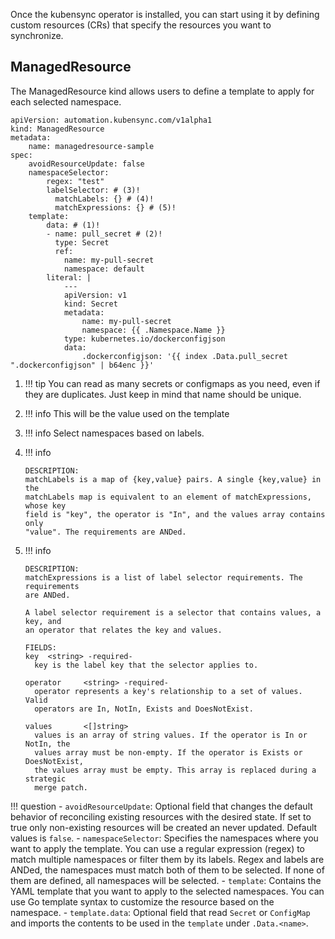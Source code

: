 
Once the kubensync operator is installed, you can start using it by defining custom resources (CRs) that specify the resources you want to synchronize.

## ManagedResource

The ManagedResource kind allows users to define a template to apply for each selected namespace. 

``` { .yaml }
apiVersion: automation.kubensync.com/v1alpha1
kind: ManagedResource
metadata:
    name: managedresource-sample
spec:
    avoidResourceUpdate: false
    namespaceSelector:
        regex: "test"
        labelSelector: # (3)!
          matchLabels: {} # (4)!
          matchExpressions: {} # (5)!
    template:
        data: # (1)!
        - name: pull_secret # (2)!
          type: Secret
          ref:
            name: my-pull-secret
            namespace: default
        literal: |
            ---
            apiVersion: v1
            kind: Secret
            metadata:
                name: my-pull-secret
                namespace: {{ .Namespace.Name }}
            type: kubernetes.io/dockerconfigjson
            data:
                .dockerconfigjson: '{{ index .Data.pull_secret ".dockerconfigjson" | b64enc }}'
```

1.  !!! tip 
    You can read as many secrets or configmaps as you need, even if they are duplicates. Just keep in mind that name should be unique.

2.  !!! info 
    This will be the value used on the template

3. !!! info
   Select namespaces based on labels.

4. !!! info
   ```
   DESCRIPTION:
   matchLabels is a map of {key,value} pairs. A single {key,value} in the
   matchLabels map is equivalent to an element of matchExpressions, whose key
   field is "key", the operator is "In", and the values array contains only
   "value". The requirements are ANDed.
   ```

5. !!! info
   ```
   DESCRIPTION:
   matchExpressions is a list of label selector requirements. The requirements
   are ANDed.

   A label selector requirement is a selector that contains values, a key, and
   an operator that relates the key and values.

   FIELDS:
   key  <string> -required-
     key is the label key that the selector applies to.

   operator     <string> -required-
     operator represents a key's relationship to a set of values. Valid
     operators are In, NotIn, Exists and DoesNotExist.

   values       <[]string>
     values is an array of string values. If the operator is In or NotIn, the
     values array must be non-empty. If the operator is Exists or DoesNotExist,
     the values array must be empty. This array is replaced during a strategic
     merge patch.
   ```

!!! question 
    - `avoidResourceUpdate`: Optional field that changes the default behavior of reconciling existing resources with the desired state. If set to true only non-existing resources will be created an never updated. Default values is `false`.
    - `namespaceSelector`: Specifies the namespaces where you want to apply the template. You can use a regular expression (regex) to match multiple namespaces or filter them by its labels. Regex and labels are ANDed, the namespaces must match both of them to be selected. If none of them are defined, all namespaces will be selected.
    - `template`: Contains the YAML template that you want to apply to the selected namespaces. You can use Go template syntax to customize the resource based on the namespace.
    - `template.data`: Optional field that read `Secret` or `ConfigMap` and imports the contents to be used in the `template` under `.Data.<name>`.



